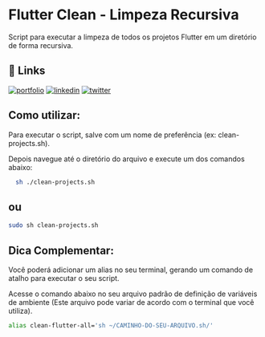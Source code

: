 # Flutter Clean - Limpeza Recursiva

Script para executar a limpeza de todos os projetos Flutter em um diretório de forma recursiva.


## 🔗 Links
[![portfolio](https://img.shields.io/badge/my_portfolio-000?style=for-the-badge&logo=ko-fi&logoColor=white)](https://katherineoelsner.com/)
[![linkedin](https://img.shields.io/badge/linkedin-0A66C2?style=for-the-badge&logo=linkedin&logoColor=white)](https://www.linkedin.com/)
[![twitter](https://img.shields.io/badge/twitter-1DA1F2?style=for-the-badge&logo=twitter&logoColor=white)](https://twitter.com/)

## Como utilizar:

Para executar o script, salve com um nome de preferência (ex: clean-projects.sh).

Depois navegue até o diretório do arquivo e execute um dos comandos abaixo:

```bash
  sh ./clean-projects.sh
```
## ou
```bash
sudo sh clean-projects.sh
```

## Dica Complementar:
Você poderá adicionar um alias no seu terminal, gerando um comando de atalho para executar o seu script.

Acesse o comando abaixo no seu arquivo padrão de definição de variáveis de ambiente (Este arquivo pode variar de acordo com o terminal que você utiliza).

```bash
alias clean-flutter-all='sh ~/CAMINHO-DO-SEU-ARQUIVO.sh/'
```
